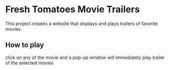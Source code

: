 # Fresh Tomatoes Movie Trailers
This project creates a website that displays and plays trailers of favorite movies. 

## How to play
click on any of the movie and a pop-up window will immediately play trailer of the selected movies
